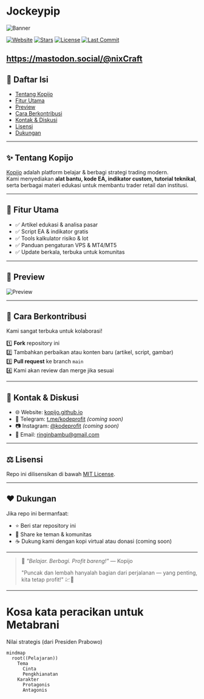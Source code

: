 # Jockeypip

![Banner](https://jockeypip.github.io/assets/banner.png)

[![Website](https://img.shields.io/badge/Website-Visit-0A66C2?logo=githubpages&logoColor=white)](https://jockeypip.github.io/)
[![Stars](https://img.shields.io/github/stars/kodeprofit/kopijo.github.io?style=social)](https://github.com/kopijo/kopijo.github.io/stargazers)
[![License](https://img.shields.io/github/license/kodeprofit/kodeprofit.github.io)](https://github.com/kopijo/kopijo.github.io/blob/main/LICENSE)
[![Last Commit](https://img.shields.io/github/last-commit/kopijo/kopijo.github.io)](https://github.com/kopijo/kopijo.github.io/commits/main)

https://mastodon.social/@nixCraft
---

## 📄 Daftar Isi

- [Tentang Kopijo](#tentang-kopijo)
- [Fitur Utama](#fitur-utama)
- [Preview](#preview)
- [Cara Berkontribusi](#cara-berkontribusi)
- [Kontak & Diskusi](#kontak--diskusi)
- [Lisensi](#lisensi)
- [Dukungan](#dukungan)

---

## ✨ Tentang Kopijo

[Kopijo](https://kopijo.github.io/) adalah platform belajar & berbagi strategi trading modern.  
Kami menyediakan **alat bantu, kode EA, indikator custom, tutorial teknikal**, serta berbagai materi edukasi untuk membantu trader retail dan institusi.

---

## 🧰 Fitur Utama

- ✅ Artikel edukasi & analisa pasar
- ✅ Script EA & indikator gratis
- ✅ Tools kalkulator risiko & lot
- ✅ Panduan pengaturan VPS & MT4/MT5
- ✅ Update berkala, terbuka untuk komunitas

---

## 🌄 Preview

![Preview](https://kopijo.github.io/assets/preview.png)

---

## 🤝 Cara Berkontribusi

Kami sangat terbuka untuk kolaborasi!  

1️⃣ **Fork** repository ini  
2️⃣ Tambahkan perbaikan atau konten baru (artikel, script, gambar)  
3️⃣ **Pull request** ke branch `main`  
4️⃣ Kami akan review dan merge jika sesuai

---

## 💬 Kontak & Diskusi

- 🌐 Website: [kopijo.github.io](https://kopijo.github.io/)
- 💬 Telegram: [t.me/kodeprofit](https://t.me/kodeprofit) *(coming soon)*
- 📷 Instagram: [@kodeprofit](https://instagram.com/kodeprofit) *(coming soon)*
- 📧 Email: ringinbambu@gmail.com

---

## ⚖️ Lisensi

Repo ini dilisensikan di bawah [MIT License](https://github.com/kopijo/kopijo.github.io/blob/main/LICENSE).

---

## ❤️ Dukungan

Jika repo ini bermanfaat:

- ⭐ Beri star repository ini
- 🔗 Share ke teman & komunitas
- ☕ Dukung kami dengan kopi virtual atau donasi (coming soon)

---

> 🚀 *"Belajar. Berbagi. Profit bareng!"* — Kopijo
>
> "Puncak dan lembah hanyalah bagian dari perjalanan — yang penting, kita tetap profit!" 💹🚀
>

---

# Kosa kata peracikan untuk Metabrani

Nilai strategis (dari Presiden Prabowo)

```mermaid
mindmap
  root((Pelajaran))
    Tema
      Cinta
      Pengkhianatan
    Karakter
      Protagonis
      Antagonis
```


